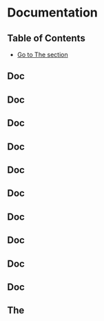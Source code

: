 # Documentation

## Table of Contents
- [Go to The section](#the)


## <a id="doc">Doc</a>

## <a id="doc">Doc</a>



## <a id="doc">Doc</a>

## <a id="doc">Doc</a>


## <a id="doc">Doc</a>
## <a id="doc">Doc</a>


## <a id="doc">Doc</a>

## <a id="doc">Doc</a>

## <a id="doc">Doc</a>

## <a id="doc">Doc</a>

## The


